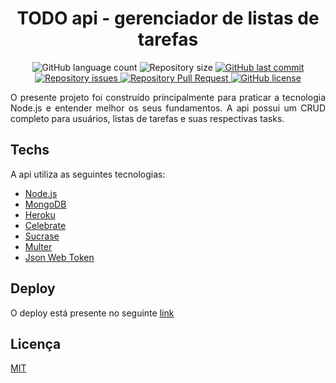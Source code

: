 <h1 align="center"> TODO api - gerenciador de listas de tarefas </h1>

<p align="center">
  <img alt="GitHub language count" src="https://img.shields.io/github/languages/count/LucasPereiraMiranda/todo-api">

  <img alt="Repository size" src="https://img.shields.io/github/repo-size/LucasPereiraMiranda/todo-api">
  
  <a href="https://github.com/LucasPereiraMiranda/todo-api/commits/master">
    <img alt="GitHub last commit" src="https://img.shields.io/github/last-commit/LucasPereiraMiranda/todo-api">
  </a>

  <a href="https://github.com/LucasPereiraMiranda/todo-api/issues">
    <img alt="Repository issues" src="https://img.shields.io/github/issues/LucasPereiraMiranda/todo-api">
  </a>

  <a href="https://github.com/LucasPereiraMiranda/todo-api/issues-pr/">
    <img alt="Repository Pull Request" src="https://img.shields.io/github/issues-pr/LucasPereiraMiranda/todo-api">
  </a>

  <a href="https://github.com/LucasPereiraMiranda/todo-api/issues">
    <img alt="GitHub license" src="https://img.shields.io/github/license/LucasPereiraMiranda/todo-api">
  </a>
</p>

<p align="justify"> O presente projeto foi construído principalmente para praticar
  a tecnologia Node.js e entender melhor os seus fundamentos. A api possui um CRUD completo para usuários, listas de tarefas e suas respectivas tasks.
</p>

## Techs

A api utiliza as seguintes tecnologias:

- [Node.js](https://nodejs.org/en/)
- [MongoDB](https://www.mongodb.com/)
- [Heroku](https://www.heroku.com/)
- [Celebrate](https://www.npmjs.com/package/celebrate)
- [Sucrase](https://www.npmjs.com/package/sucrase)
- [Multer](https://www.npmjs.com/package/multer)
- [Json Web Token](https://www.npmjs.com/package/jsonwebtoken)

## Deploy

O deploy está presente no seguinte [link](https://todo-api1303.herokuapp.com/)

## Licença

[MIT](https://choosealicense.com/licenses/mit/)